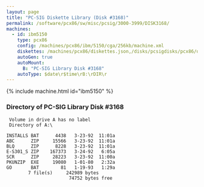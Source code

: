 ```yaml
---
layout: page
title: "PC-SIG Diskette Library (Disk #3168)"
permalink: /software/pcx86/sw/misc/pcsig/3000-3999/DISK3168/
machines:
  - id: ibm5150
    type: pcx86
    config: /machines/pcx86/ibm/5150/cga/256kb/machine.xml
    diskettes: /machines/pcx86/diskettes.json,/disks/pcsigdisks/pcx86/diskettes.json
    autoGen: true
    autoMount:
      B: "PC-SIG Library Disk #3168"
    autoType: $date\r$time\rB:\rDIR\r
---
```


{% include machine.html id="ibm5150" %}

### Directory of PC-SIG Library Disk #3168

     Volume in drive A has no label
     Directory of A:\

    INSTALLS BAT      4438   3-23-92  11:01a
    ABC      ZIP     15566   3-23-92  11:01a
    BLQ      ZIP      8228   3-23-92  11:01a
    E-S301_S ZIP    167373   3-24-92   6:05a
    SCR      ZIP     28223   3-23-92  11:00a
    PKUNZIP  EXE     19080   1-01-80   2:32a
    GO       BAT        81   1-19-93   1:29a
            7 file(s)     242989 bytes
                           74752 bytes free
